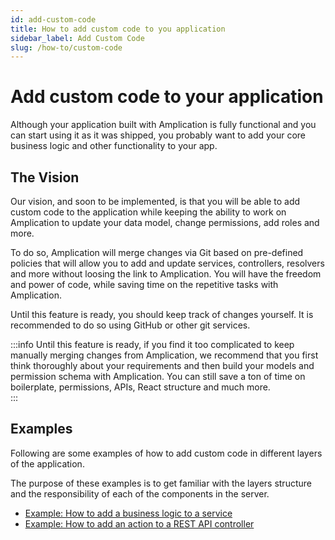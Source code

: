 ```yaml
---
id: add-custom-code
title: How to add custom code to you application
sidebar_label: Add Custom Code
slug: /how-to/custom-code
---
```


# Add custom code to your application

Although your application built with Amplication is fully functional and you can start using it as it was shipped, you probably want to add your core business logic and other functionality to your app.

## The Vision

Our vision, and soon to be implemented, is that you will be able to add custom code to the application while keeping the ability to work on Amplication to update your data model, change permissions, add roles and more.

To do so, Amplication will merge changes via Git based on pre-defined policies that will allow you to add and update services, controllers, resolvers and more without loosing the link to Amplication. You will have the freedom and power of code, while saving time on the repetitive tasks with Amplication.

Until this feature is ready, you should keep track of changes yourself. It is recommended to do so using GitHub or other git services.

:::info
Until this feature is ready, if you find it too complicated to keep manually merging changes from Amplication, we recommend that you first think thoroughly about your requirements and then build your models and permission schema with Amplication. You can still save a ton of time on boilerplate, permissions, APIs, React structure and much more.  
:::

## Examples

Following are some examples of how to add custom code in different layers of the application.

The purpose of these examples is to get familiar with the layers structure and the responsibility of each of the components in the server.

- [Example: How to add a business logic to a service](/docs/custom-code/business-logic)
- [Example: How to add an action to a REST API controller](/docs/custom-code/controller-action)
